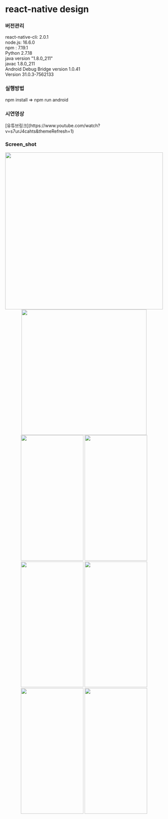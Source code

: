 # react-native design

<h3>버전관리</h3>
react-native-cli: 2.0.1<br>
node.js: 16.6.0<br>
npm : 7.19.1<br>
Python 2.7.18<br>
java version "1.8.0_211"<br>
javac 1.8.0_211<br>
Android Debug Bridge version 1.0.41<br>
Version 31.0.3-7562133<br>

<h3>실행방법</h3>npm install => npm run android<br/>

<h3>시연영상</h3>[유튜브링크](https://www.youtube.com/watch?v=s7urJ4cahts&themeRefresh=1)<br/>

 <h3>Screen_shot</h3>
 <p align="center">
 
<img src="https://user-images.githubusercontent.com/80196373/200231533-a7b431aa-4596-4a02-ada9-807db30583e6.png" width="100%" height="500">
<img src="https://user-images.githubusercontent.com/80084425/224938456-a0d12a04-d30a-476d-88d8-5b6c81160cbd.png" width="400" height="400"/><br>
<img src="https://user-images.githubusercontent.com/80196373/182438584-4d982534-fb00-45e1-a008-9621126fa07b.png" width="200" height="400"/>
<img src="https://user-images.githubusercontent.com/80084425/224940929-b0fcbb19-85ad-48e8-b70e-522d664a2678.jpg" width="200" height="400"/>
<img src="https://user-images.githubusercontent.com/80196373/182438734-9cbbd694-94c9-4230-8f92-aac4442b1551.png" width="200" height="400"/>
<img src="https://user-images.githubusercontent.com/80196373/182438752-c68d97b8-6cca-4153-858d-5a0f506a20a7.png" width="200" height="400"/>
<img src="https://user-images.githubusercontent.com/80196373/182438764-b576e8d4-d31c-4645-bc8b-73da570cf267.png" width="200" height="400"/>
<img src="https://user-images.githubusercontent.com/80196373/182438783-d1d4157e-24ef-47c4-8bcc-dcbf1961b98c.png" width="200" height="400"/>
</p>


